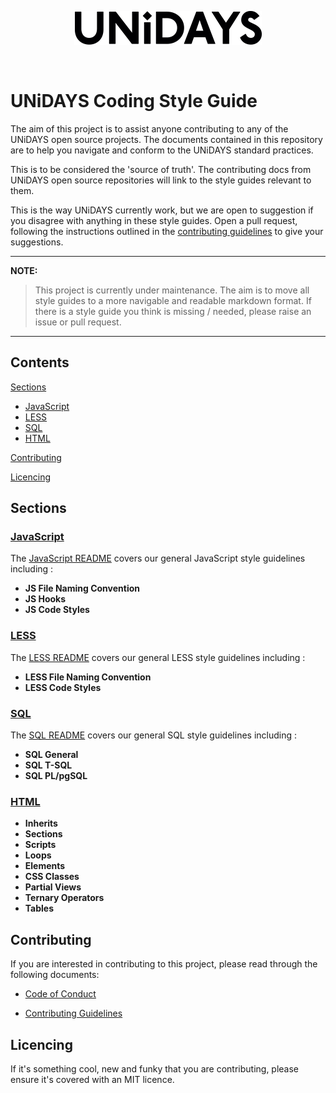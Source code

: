 <p align="center">
  <img src="/assets/UNiDAYS_Logo.png" />
</p>
<br/>

# UNiDAYS Coding Style Guide

The aim of this project is to assist anyone contributing to any of the UNiDAYS open source projects. The documents contained in this repository are to help you navigate and conform to the UNiDAYS standard practices.

This is to be considered the 'source of truth'. The contributing docs from UNiDAYS open source repositories will link to the style guides relevant to them.

This is the way UNiDAYS currently work, but we are open to suggestion if you disagree with anything in these style guides. Open a pull request, following the instructions outlined in the [contributing guidelines](.github/contributing.md) to give your suggestions.

---

**NOTE:**
> This project is currently under maintenance. The aim is to move all style guides to a more navigable and readable markdown format. If there is a style guide you think is missing / needed, please raise an issue or pull request.

---

## Contents

[Sections](#sections)
* [JavaScript](#javascript)
* [LESS](#less)
* [SQL](#sql)
* [HTML](#html)

[Contributing](#sections)

[Licencing](#licencing)

## Sections

### [JavaScript](./Javascript)

The [JavaScript README](./Javascript/README.md) covers our general JavaScript style guidelines including :

* **JS File Naming Convention**
* **JS Hooks**
* **JS Code Styles**

### [LESS](./LESS)

The [LESS README](./LESS/README.md) covers our general LESS style guidelines including :

* **LESS File Naming Convention**
* **LESS Code Styles**

### [SQL](./SQL)

The [SQL README](./SQL/StyleGuide.sql) covers our general SQL style guidelines including :

* **SQL General**
* **SQL T-SQL**
* **SQL PL/pgSQL**

### [HTML](./HTML)

* **Inherits**
* **Sections**
* **Scripts**
* **Loops**
* **Elements**
* **CSS Classes**
* **Partial Views**
* **Ternary Operators**
* **Tables**

## Contributing

If you are interested in contributing to this project, please read through the following documents:

* [Code of Conduct](CODE_OF_CONDUCT.md)

* [Contributing Guidelines](#what-should-i-know-before-i-get-started)

## Licencing

If it's something cool, new and funky that you are contributing, please ensure it's covered with an MIT licence.